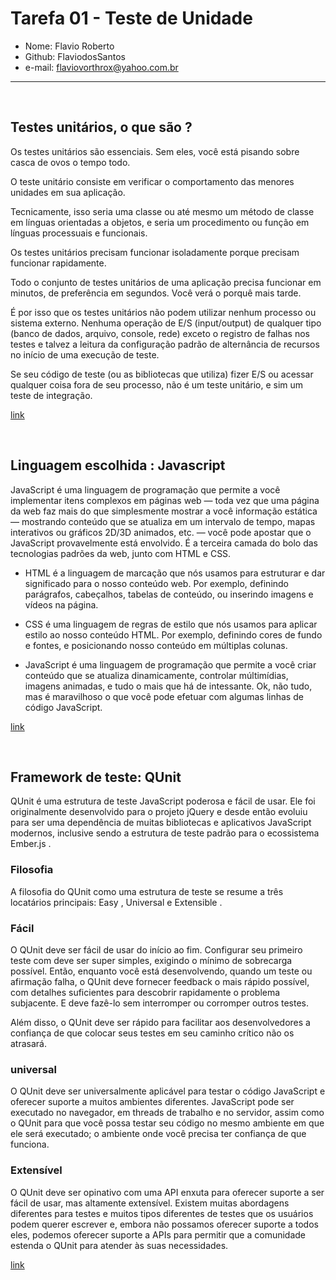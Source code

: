 # Tarefa 01 - Teste de Unidade

- Nome: Flavio Roberto
- Github: FlaviodosSantos
- e-mail: flaviovorthrox@yahoo.com.br

---

<br>

## Testes unitários, o que são ?

Os testes unitários são essenciais. Sem eles, você está pisando sobre casca de ovos o tempo todo.

O teste unitário consiste em verificar o comportamento das menores unidades em sua aplicação.

Tecnicamente, isso seria uma classe ou até mesmo um método de classe em línguas orientadas a objetos, e seria um procedimento ou função em línguas processuais e funcionais.

Os testes unitários precisam funcionar isoladamente porque precisam funcionar rapidamente.

Todo o conjunto de testes unitários de uma aplicação precisa funcionar em minutos, de preferência em segundos. Você verá o porquê mais tarde.

É por isso que os testes unitários não podem utilizar nenhum processo ou sistema externo. Nenhuma operação de E/S (input/output) de qualquer tipo (banco de dados, arquivo, console, rede) exceto o registro de falhas nos testes e talvez a leitura da configuração padrão de alternância de recursos no início de uma execução de teste.

Se seu código de teste (ou as bibliotecas que utiliza) fizer E/S ou acessar qualquer coisa fora de seu processo, não é um teste unitário, e sim um teste de integração.

[link](https://www.digite.com/pt-br/agile/testes-unitarios/#:~:text=O%20que%20%C3%A9%20Teste%20de%20Unit%C3%A1rio%3F,em%20l%C3%ADnguas%20processuais%20e%20funcionais.)

<br>

## Linguagem escolhida : Javascript

JavaScript é uma linguagem de programação que permite a você implementar itens complexos em páginas web — toda vez que uma página da web faz mais do que simplesmente mostrar a você informação estática — mostrando conteúdo que se atualiza em um intervalo de tempo, mapas interativos ou gráficos 2D/3D animados, etc. — você pode apostar que o JavaScript provavelmente está envolvido. É a terceira camada do bolo das tecnologias padrões da web, junto com HTML e CSS.

- HTML é a linguagem de marcação que nós usamos para estruturar e dar significado para o nosso conteúdo web. Por exemplo, definindo parágrafos, cabeçalhos, tabelas de conteúdo, ou inserindo imagens e vídeos na página.

- CSS é uma linguagem de regras de estilo que nós usamos para aplicar estilo ao nosso conteúdo HTML. Por exemplo, definindo cores de fundo e fontes, e posicionando nosso conteúdo em múltiplas colunas.

- JavaScript é uma linguagem de programação que permite a você criar conteúdo que se atualiza dinamicamente, controlar múltimídias, imagens animadas, e tudo o mais que há de intessante. Ok, não tudo, mas é maravilhoso o que você pode efetuar com algumas linhas de código JavaScript.

[link](https://developer.mozilla.org/pt-BR/docs/Learn/JavaScript/First_steps/What_is_JavaScript)

<br>

## Framework de teste: QUnit

QUnit é uma estrutura de teste JavaScript poderosa e fácil de usar. Ele foi originalmente desenvolvido para o projeto jQuery e desde então evoluiu para ser uma dependência de muitas bibliotecas e aplicativos JavaScript modernos, inclusive sendo a estrutura de teste padrão para o ecossistema Ember.js .

### Filosofia

A filosofia do QUnit como uma estrutura de teste se resume a três locatários principais: Easy , Universal e Extensible .

### Fácil

O QUnit deve ser fácil de usar do início ao fim. Configurar seu primeiro teste com deve ser super simples, exigindo o mínimo de sobrecarga possível. Então, enquanto você está desenvolvendo, quando um teste ou afirmação falha, o QUnit deve fornecer feedback o mais rápido possível, com detalhes suficientes para descobrir rapidamente o problema subjacente. E deve fazê-lo sem interromper ou corromper outros testes.

Além disso, o QUnit deve ser rápido para facilitar aos desenvolvedores a confiança de que colocar seus testes em seu caminho crítico não os atrasará.

### universal

O QUnit deve ser universalmente aplicável para testar o código JavaScript e oferecer suporte a muitos ambientes diferentes. JavaScript pode ser executado no navegador, em threads de trabalho e no servidor, assim como o QUnit para que você possa testar seu código no mesmo ambiente em que ele será executado; o ambiente onde você precisa ter confiança de que funciona.

### Extensível

O QUnit deve ser opinativo com uma API enxuta para oferecer suporte a ser fácil de usar, mas altamente extensível. Existem muitas abordagens diferentes para testes e muitos tipos diferentes de testes que os usuários podem querer escrever e, embora não possamos oferecer suporte a todos eles, podemos oferecer suporte a APIs para permitir que a comunidade estenda o QUnit para atender às suas necessidades.

[link](https://qunitjs.com/)
